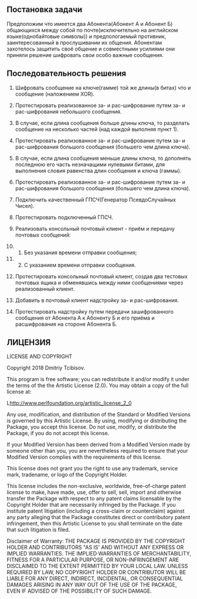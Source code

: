 Постановка задачи
-----------------
Предположим что имеется два Абонента(Абонент А и Абонент Б) общающихся между собой по почте(исключительно на английском языке(однобайтовые символы)) и предпологаемый противник, заинтересованный в прослушивании их общения.
Абонентам захотелось защитить своё общение и совместными усилиями они приняли решение шифровать свои особо важные сообщения.


Последовательность решения
--------------------------
1. Шифровать сообщение на ключе(гамме) той же длины(в битах) что и сообщение (наложением XOR).
2. Протестировать реализованное за- и рас-шифрование путем за- и рас-шифрования небольшого сообщения.

3. В случае, если длина сообщения больше длины ключа, то разделать сообщение на несколько частей (над каждой выполняя пункт 1).
4. Протестировать реализованное за- и рас-шифрование путем за- и рас-шифрования большого сообщения (большего чем длина ключа).

5. В случае, если длина сообщения меньше длины ключа, то дополнять последнюю его часть незначащими нулевыми битами, для выполнения словия равенства длин сообщения и ключа (гаммы).
6. Протестировать реализованное за- и рас-шифрование путем за- и рас-шифрования большого сообщения (большего чем длина ключа).

7. Подключить качественный ГПСЧ(Генератор ПсевдоСлучайных Чисел).
8. Протестировать подключенный ГПСЧ.

9. Реализовать консольный почтовый клиент - приём и передачу почтовых сообщений:
9. 1. Без указания времени отправки сообщения;
9. 2. С указанием времени отправки сообщения.
10. Протестировать консольный почтовый клиент, создав два тестовых почтовых ящика и обменявшись между ними сообщениями через реализованный клиент.

11. Добавить в почтовый клиент надстройку за- и рас-шифрования.
12. Протестировать надстройку путем передачи зашифрованного сообщения от Абонента А к Абоненту Б и его приёма и расшифрования на стороне Абонента Б.


ЛИЦЕНЗИЯ
-----------------
LICENSE AND COPYRIGHT

Copyright 2018 Dmitriy Tcibisov.

This program is free software; you can redistribute it and/or modify it
under the terms of the the Artistic License (2.0). You may obtain a
copy of the full license at:

L<http://www.perlfoundation.org/artistic_license_2_0>

Any use, modification, and distribution of the Standard or Modified
Versions is governed by this Artistic License. By using, modifying or
distributing the Package, you accept this license. Do not use, modify,
or distribute the Package, if you do not accept this license.

If your Modified Version has been derived from a Modified Version made
by someone other than you, you are nevertheless required to ensure that
your Modified Version complies with the requirements of this license.

This license does not grant you the right to use any trademark, service
mark, tradename, or logo of the Copyright Holder.

This license includes the non-exclusive, worldwide, free-of-charge
patent license to make, have made, use, offer to sell, sell, import and
otherwise transfer the Package with respect to any patent claims
licensable by the Copyright Holder that are necessarily infringed by the
Package. If you institute patent litigation (including a cross-claim or
counterclaim) against any party alleging that the Package constitutes
direct or contributory patent infringement, then this Artistic License
to you shall terminate on the date that such litigation is filed.

Disclaimer of Warranty: THE PACKAGE IS PROVIDED BY THE COPYRIGHT HOLDER
AND CONTRIBUTORS "AS IS' AND WITHOUT ANY EXPRESS OR IMPLIED WARRANTIES.
THE IMPLIED WARRANTIES OF MERCHANTABILITY, FITNESS FOR A PARTICULAR
PURPOSE, OR NON-INFRINGEMENT ARE DISCLAIMED TO THE EXTENT PERMITTED BY
YOUR LOCAL LAW. UNLESS REQUIRED BY LAW, NO COPYRIGHT HOLDER OR
CONTRIBUTOR WILL BE LIABLE FOR ANY DIRECT, INDIRECT, INCIDENTAL, OR
CONSEQUENTIAL DAMAGES ARISING IN ANY WAY OUT OF THE USE OF THE PACKAGE,
EVEN IF ADVISED OF THE POSSIBILITY OF SUCH DAMAGE.
